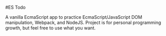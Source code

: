 #ES Todo

A vanilla EcmaScript app to practice EcmaScript/JavaScript DOM manipulation, Webpack, and NodeJS.
Project is for personal programming growth, but feel free to use what you want.
